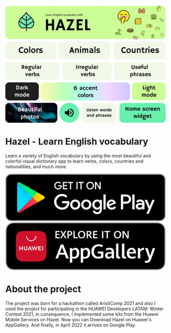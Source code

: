 ![Hazel App](resources/summary.webp)

# Hazel - Learn English vocabulary

Learn a variety of English vocabulary by using the most beautiful and colorful visual dictionary app to learn verbs, colors, countries and nationalities, and much more.

<a href="https://play.google.com/store/apps/details?id=com.github.calo001.hazel"> 
<img src="resources/Google-play.png">
</a>

<a href="https://appgallery.huawei.com/app/C105049969"> 
<img src="resources/Huawei-button.png">
</a>

# About the project
The project was born for a hackathon called AristiComp 2021 and also I used the project for participating in the HUAWEI Developers LATAM: Winter Contest 2021, in consequence, I implemented some kits from the Huawei Mobile Services on Hazel. Now you can Download Hazel on Huawei's AppGallery. And finally, in April 2022 it arrives on Google Play.